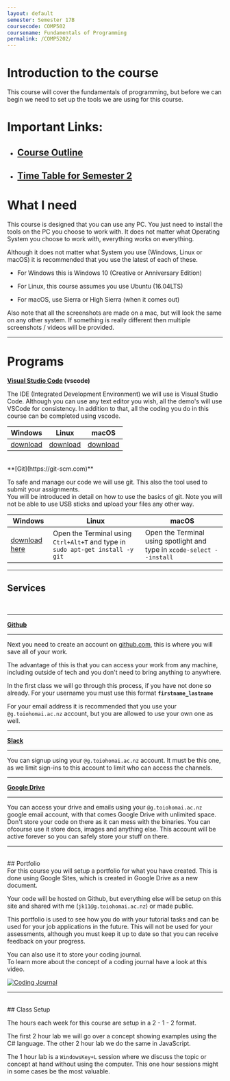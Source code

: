 ```yaml
---
layout: default
semester: Semester 17B
coursecode: COMP502
coursename: Fundamentals of Programming
permalink: /COMP5202/
---
```


# Introduction to the course

This course will cover the fundamentals of programming, but before we can begin we need to set up the tools we are using for this course.

# Important Links:

* ## [Course Outline](/COMP5202/courseoutline)
* ## [Time Table for Semester 2](https://docs.google.com/spreadsheets/d/1Kyxe0idUb_O09J7hGecY9ttSa_Rm4I3UufUpQV9yhbQ/edit#gid=662877829)

# What I need

This course is designed that you can use any PC. You just need to install the tools on the PC you choose to work with.
It does not matter what Operating System you choose to work with, everything works on everything.

Although it does not matter what System you use (Windows, Linux or macOS) it is recommended that you use the latest of each of these.

* For Windows this is Windows 10 (Creative or Anniversary Edition)

* For Linux, this course assumes you use Ubuntu (16.04LTS)

* For macOS, use Sierra or High Sierra (when it comes out)

Also note that all the screenshots are made on a mac, but will look the same on any other system. If something is really different then multiple screenshots / videos will be provided.

-----

# Programs

**[Visual Studio Code](https://code.visualstudio.com) (vscode)**  

The  IDE (Integrated Development Environment) we will use is Visual Studio Code.
Although you can use any text editor you wish, all the demo's will use VSCode for consistency. In addition to that, all the coding you do in this course can be completed using vscode.

| Windows | Linux | macOS |
| --- | --- | --- | 
|  [download](https://vscode-update.azurewebsites.net/latest/linux-deb-x64/stable) |  [download](https://vscode-update.azurewebsites.net/latest/linux-deb-x64/stable)  |  [download](https://vscode-update.azurewebsites.net/latest/linux-deb-x64/stable) |

<br>
**[Git](https://git-scm.com)**

To safe and manage our code we will use git. This also the tool used to submit your assignments.  
You will be introduced in detail on how to use the basics of git. Note you will not be able to use USB sticks and upload your files any other way.

| Windows | Linux | macOS |
| --- | --- | --- | 
| [download here](https://github.com/git-for-windows/git/releases/download/v2.13.1.windows.2/Git-2.13.1.2-64-bit.exe) | Open the Terminal using `Ctrl+Alt+T` and type in `sudo apt-get install -y git`  | Open the Terminal using spotlight and type in `xcode-select --install` |

---
## Services
<br>

---

**[Github](https://github.com/join?source=header-home)**

---

Next you need to create an account on [github.com](https://github.com), this is where you will save all of your work.

The advantage of this is that you can access your work from any machine, including outside of tech and you don't need to bring anything to anywhere.

In the first class we will go through this process, if you have not done so already. For your username you must use this format **`firstname_lastname`**

For your email address it is recommended that you use your `@g.toiohomai.ac.nz` account, but you are allowed to use your own one as well. 

---

**[Slack](https://to-bcs.slack.com/)**

---

You can signup using your `@g.toiohomai.ac.nz` account. It must be this one, as we limit sign-ins to this account to limit who can access the channels.

---

**[Google Drive](https://drive.google.com)**

---

You can access your drive and emails using your `@g.toiohomai.ac.nz` google email account, with that comes Google Drive with unlimited space. Don't store your code on there as it can mess with the binaries. 
You can ofcourse use it store docs, images and anything else. This account will be active forever so you can safely store your stuff on there.

---
<br>
## Portfolio

<br>
For this course you will setup a portfolio for what you have created. This is done using Google Sites, which is created in Google Drive as a new document.

Your code will be hosted on Github, but everything else will be setup on this site and shared with me (`jk11@g.toiohomai.ac.nz`) or made public.

This portfolio is used to see how you do with your tutorial tasks and can be used for your job applications in the future. This will not be used for your assessments, although you must keep it up to date so that you can receive feedback on your progress.

You can also use it to store your coding journal.  
To learn more about the concept of a coding journal have a look at this video.

[![Coding Journal](https://i.ytimg.com/vi/cFhAaNoZsOo/0.jpg)](https://www.youtube.com/watch?v=cFhAaNoZsOo)

---
<br>
## Class Setup

The hours each week for this course are setup in a 2 - 1 - 2 format.

The first 2 hour lab we will go over a concept showing examples using the C# language. The other 2 hour lab we do the same in JavaScript.

The 1 hour lab is a `WindowsKey+L` session where we discuss the topic or concept at hand without using the computer. This one hour sessions might in some cases be the most valuable.